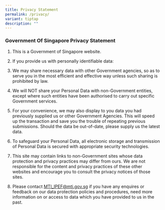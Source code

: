 ```yaml
---
title: Privacy Statement
permalink: /privacy/
variant: tiptap
description: ""
---
```

<h3><strong>Government Of Singapore Privacy Statement</strong></h3>
<ol>
<li>
<p>This is a Government of Singapore website.</p>
</li>
<li>
<p>If you provide us with personally identifiable data:</p>
</li>
<li>
<p>We may share necessary data with other Government agencies, so as to serve
you in the most efficient and effective way unless such sharing is prohibited
by law.</p>
</li>
<li>
<p>We will NOT share your Personal Data with non-Government entities, except
where such entities have been authorised to carry out specific Government
services.</p>
</li>
<li>
<p>For your convenience, we may also display to you data you had previously
supplied us or other Government Agencies. This will speed up the transaction
and save you the trouble of repeating previous submissions. Should the
data be out-of-date, please supply us the latest data.</p>
</li>
<li>
<p>To safeguard your Personal Data, all electronic storage and transmission
of Personal Data is secured with appropriate security technologies.</p>
</li>
<li>
<p>This site may contain links to non-Government sites whose data protection
and privacy practices may differ from ours. We are not responsible for
the content and privacy practices of these other websites and encourage
you to consult the privacy notices of those sites.</p>
</li>
<li>
<p>Please contact <a href="mailto:MTI_IPEF@mti.gov.sg" rel="noopener noreferrer nofollow" target="_blank"><u>MTI_IPEF@mti.gov.sg</u></a> if
you have any enquires or feedback on our data protection policies and procedures,
need more information on or access to data which you have provided to us
in the past.</p>
</li>
</ol>
<p></p>